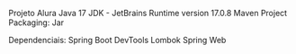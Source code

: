 Projeto Alura
Java 17
JDK - JetBrains Runtime version 17.0.8
Maven Project
Packaging: Jar

Dependenciais:
Spring Boot DevTools
Lombok
Spring Web